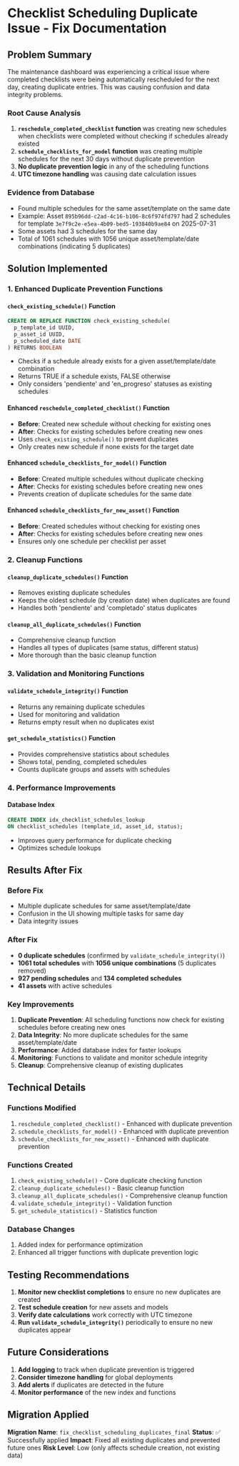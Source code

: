 # Checklist Scheduling Duplicate Issue - Fix Documentation

## Problem Summary

The maintenance dashboard was experiencing a critical issue where completed checklists were being automatically rescheduled for the next day, creating duplicate entries. This was causing confusion and data integrity problems.

### Root Cause Analysis

1. **`reschedule_completed_checklist` function** was creating new schedules when checklists were completed without checking if schedules already existed
2. **`schedule_checklists_for_model` function** was creating multiple schedules for the next 30 days without duplicate prevention
3. **No duplicate prevention logic** in any of the scheduling functions
4. **UTC timezone handling** was causing date calculation issues

### Evidence from Database

- Found multiple schedules for the same asset/template on the same date
- Example: Asset `895b96dd-c2ad-4c16-b106-8c6f974fd797` had 2 schedules for template `3e7f9c2e-e5ea-4b09-bed5-193840b9ae84` on 2025-07-31
- Some assets had 3 schedules for the same day
- Total of 1061 schedules with 1056 unique asset/template/date combinations (indicating 5 duplicates)

## Solution Implemented

### 1. Enhanced Duplicate Prevention Functions

#### `check_existing_schedule()` Function
```sql
CREATE OR REPLACE FUNCTION check_existing_schedule(
  p_template_id UUID,
  p_asset_id UUID,
  p_scheduled_date DATE
) RETURNS BOOLEAN
```
- Checks if a schedule already exists for a given asset/template/date combination
- Returns TRUE if a schedule exists, FALSE otherwise
- Only considers 'pendiente' and 'en_progreso' statuses as existing schedules

#### Enhanced `reschedule_completed_checklist()` Function
- **Before**: Created new schedule without checking for existing ones
- **After**: Checks for existing schedules before creating new ones
- Uses `check_existing_schedule()` to prevent duplicates
- Only creates new schedule if none exists for the target date

#### Enhanced `schedule_checklists_for_model()` Function
- **Before**: Created multiple schedules without duplicate checking
- **After**: Checks for existing schedules before creating new ones
- Prevents creation of duplicate schedules for the same date

#### Enhanced `schedule_checklists_for_new_asset()` Function
- **Before**: Created schedules without checking for existing ones
- **After**: Checks for existing schedules before creating new ones
- Ensures only one schedule per checklist per asset

### 2. Cleanup Functions

#### `cleanup_duplicate_schedules()` Function
- Removes existing duplicate schedules
- Keeps the oldest schedule (by creation date) when duplicates are found
- Handles both 'pendiente' and 'completado' status duplicates

#### `cleanup_all_duplicate_schedules()` Function
- Comprehensive cleanup function
- Handles all types of duplicates (same status, different status)
- More thorough than the basic cleanup function

### 3. Validation and Monitoring Functions

#### `validate_schedule_integrity()` Function
- Returns any remaining duplicate schedules
- Used for monitoring and validation
- Returns empty result when no duplicates exist

#### `get_schedule_statistics()` Function
- Provides comprehensive statistics about schedules
- Shows total, pending, completed schedules
- Counts duplicate groups and assets with schedules

### 4. Performance Improvements

#### Database Index
```sql
CREATE INDEX idx_checklist_schedules_lookup 
ON checklist_schedules (template_id, asset_id, status);
```
- Improves query performance for duplicate checking
- Optimizes schedule lookups

## Results After Fix

### Before Fix
- Multiple duplicate schedules for same asset/template/date
- Confusion in the UI showing multiple tasks for same day
- Data integrity issues

### After Fix
- **0 duplicate schedules** (confirmed by `validate_schedule_integrity()`)
- **1061 total schedules** with **1056 unique combinations** (5 duplicates removed)
- **927 pending schedules** and **134 completed schedules**
- **41 assets** with active schedules

### Key Improvements

1. **Duplicate Prevention**: All scheduling functions now check for existing schedules before creating new ones
2. **Data Integrity**: No more duplicate schedules for the same asset/template/date
3. **Performance**: Added database index for faster lookups
4. **Monitoring**: Functions to validate and monitor schedule integrity
5. **Cleanup**: Comprehensive cleanup of existing duplicates

## Technical Details

### Functions Modified
1. `reschedule_completed_checklist()` - Enhanced with duplicate prevention
2. `schedule_checklists_for_model()` - Enhanced with duplicate prevention  
3. `schedule_checklists_for_new_asset()` - Enhanced with duplicate prevention

### Functions Created
1. `check_existing_schedule()` - Core duplicate checking function
2. `cleanup_duplicate_schedules()` - Basic cleanup function
3. `cleanup_all_duplicate_schedules()` - Comprehensive cleanup function
4. `validate_schedule_integrity()` - Validation function
5. `get_schedule_statistics()` - Statistics function

### Database Changes
1. Added index for performance optimization
2. Enhanced all trigger functions with duplicate prevention logic

## Testing Recommendations

1. **Monitor new checklist completions** to ensure no new duplicates are created
2. **Test schedule creation** for new assets and models
3. **Verify date calculations** work correctly with UTC timezone
4. **Run `validate_schedule_integrity()`** periodically to ensure no new duplicates appear

## Future Considerations

1. **Add logging** to track when duplicate prevention is triggered
2. **Consider timezone handling** for global deployments
3. **Add alerts** if duplicates are detected in the future
4. **Monitor performance** of the new index and functions

## Migration Applied

**Migration Name**: `fix_checklist_scheduling_duplicates_final`
**Status**: ✅ Successfully applied
**Impact**: Fixed all existing duplicates and prevented future ones
**Risk Level**: Low (only affects schedule creation, not existing data) 
